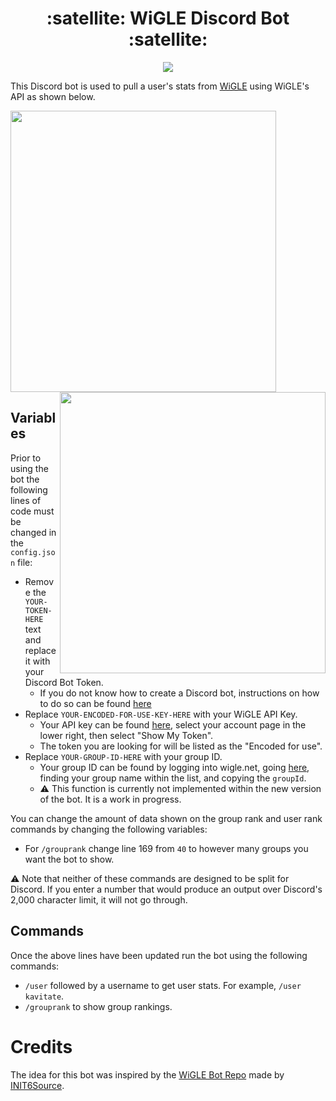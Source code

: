 <h1 align="center">:satellite: WiGLE Discord Bot :satellite:</h1>

<p align="center">
  <img src="https://i.imgur.com/CRKolzB.jpg">
</p>

This Discord bot is used to pull a user's stats from [WiGLE](https://wigle.net/) using WiGLE's API as shown below.

<p float="left">
  <img align="center" src="https://i.imgur.com/yzcHuNu.png" width="425" height="450"/>
  <img align="right" src="https://i.imgur.com/PtFZrBb.png" width="425" height="450"/>
</p>

## Variables
Prior to using the bot the following lines of code must be changed in the `config.json` file:
- Remove the `YOUR-TOKEN-HERE` text and replace it with your Discord Bot Token.
  - If you do not know how to create a Discord bot, instructions on how to do so can be found [here](https://discordpy.readthedocs.io/en/stable/discord.html)
- Replace `YOUR-ENCODED-FOR-USE-KEY-HERE` with your WiGLE API Key.
  - Your API key can be found [here](https://api.wigle.net/), select your account page in the lower right, then select "Show My Token".
  - The token you are looking for will be listed as the "Encoded for use".
- Replace `YOUR-GROUP-ID-HERE` with your group ID.
  - Your group ID can be found by logging into wigle.net, going [here](https://api.wigle.net/api/v2/stats/group), finding your group name within the list, and copying the `groupId`.
  - :warning: This function is currently not implemented within the new version of the bot. It is a work in progress.

You can change the amount of data shown on the group rank and user rank commands by changing the following variables:
- For `/grouprank` change line 169 from `40` to however many groups you want the bot to show.

:warning: Note that neither of these commands are designed to be split for Discord. If you enter a number that would produce an output over Discord's 2,000 character limit, it will not go through.

## Commands
Once the above lines have been updated run the bot using the following commands:
- `/user` followed by a username to get user stats. For example, `/user kavitate`.
- `/grouprank` to show group rankings.

# Credits
The idea for this bot was inspired by the [WiGLE Bot Repo](https://github.com/INIT6Source/WiGLE-bot) made by [INIT6Source](https://github.com/INIT6Source).
